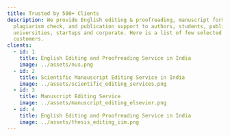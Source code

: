 ```yaml
---
title: Trusted by 500+ Clients
description: We provide English editing & proofreading, manuscript formatting,
  plagiarism check, and publication support to authors, students, publishers,
  universities, startups and corporate. Here is a list of few selected
  customers.
clients:
  - id: 1
    title: English Editing and Proofreading Service in India
    image: ../assets/nus.png
  - id: 2
    title: Scientific Manauscript Editing Service in India
    image: ../assets/scientific_editing_services.png
  - id: 3
    title: Manuscript Editing Service
    image: ../assets/manuscript_editing_elsevier.png
  - id: 4
    title: English Editing and Proofreading Service in India
    image: ../assets/thesis_editing_iim.png
---
```

